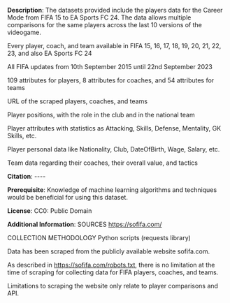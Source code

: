 
**Description**:
The datasets provided include the players data for the Career Mode from FIFA 15 to EA Sports FC 24. The data allows multiple comparisons for the same players across the last 10 versions of the videogame.

Every player, coach, and team available in FIFA 15, 16, 17, 18, 19, 20, 21, 22, 23, and also EA Sports FC 24

All FIFA updates from 10th September 2015 until 22nd September 2023

109 attributes for players, 8 attributes for coaches, and 54 attributes for teams

URL of the scraped players, coaches, and teams

Player positions, with the role in the club and in the national team

Player attributes with statistics as Attacking, Skills, Defense, Mentality, GK Skills, etc.

Player personal data like Nationality, Club, DateOfBirth, Wage, Salary, etc.

Team data regarding their coaches, their overall value, and tactics



**Citation**: ----

**Prerequisite**:
Knowledge of machine learning algorithms and techniques would be beneficial for using this dataset.

**License**:
CC0: Public Domain

**Additional Information**:
SOURCES
https://sofifa.com/

COLLECTION METHODOLOGY
Python scripts (requests library)

Data has been scraped from the publicly available website sofifa.com.

As described in https://sofifa.com/robots.txt, there is no limitation at the time of scraping for collecting data for FIFA players, coaches, and teams.

Limitations to scraping the website only relate to player comparisons and API.
